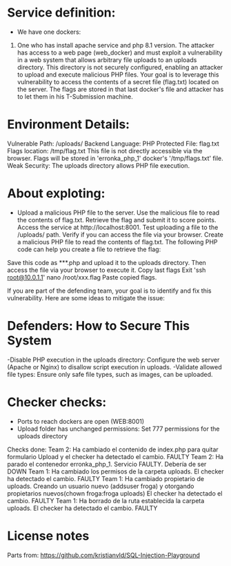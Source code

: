 # Service definition:
- We have one dockers: 
1. One who has install apache service and php 8.1 version. 
The attacker has access to a web page (web_docker) and must exploit a vulnerability in a web system that allows arbitrary file uploads to an uploads directory. This directory is not securely configured, enabling an attacker to upload and execute malicious PHP files. Your goal is to leverage this vulnerability to access the contents of a secret file (flag.txt) located on the server.
The flags are stored in that last docker's file and attacker has to let them in his T-Submission machine. 

# Environment Details:
Vulnerable Path: /uploads/
Backend Language: PHP
Protected File: flag.txt
Flags location: /tmp/flag.txt
This file is not directly accessible via the browser. Flags will be stored in 'erronka_php_1' docker's '/tmp/flags.txt' file. 
Weak Security:
The uploads directory allows PHP file execution.
    
# About exploting:
- Upload a malicious PHP file to the server.
Use the malicious file to read the contents of flag.txt.
Retrieve the flag and submit it to score points.
Access the service at http://localhost:8001.
Test uploading a file to the /uploads/ path. Verify if you can access the file via your browser.
Create a malicious PHP file to read the contents of flag.txt.
The following PHP code can help you create a file to retrieve the flag:

  <?php
  echo file_get_contents('/tmp/flag.txt');
  ?>

Save this code as ***.php and upload it to the uploads directory. Then access the file via your browser to execute it.
  Copy last flags
  Exit
  'ssh root@10.0.1.1'
  nano /root/xxx.flag
    Paste copied flags. 

If you are part of the defending team, your goal is to identify and fix this vulnerability. Here are some ideas to mitigate the issue:

# Defenders: How to Secure This System

-Disable PHP execution in the uploads directory:
  Configure the web server (Apache or Nginx) to disallow script execution in uploads.
-Validate allowed file types:
  Ensure only safe file types, such as images, can be uploaded.
     
# Checker checks:
- Ports to reach dockers are open (WEB:8001)
- Upload folder has unchanged permissions: Set 777 permissions for the uploads directory

Checks done:
Team 2: Ha cambiado el contenido de index.php para quitar formulario Upload y el checker ha detectado el cambio. FAULTY
Team 2: Ha parado el contenedor erronka_php_1. Servicio FAULTY. Debería de ser DOWN
Team 1: Ha cambiado los permisos de la carpeta uploads. El checker ha detectado el cambio. FAULTY
Team 1: Ha cambiado propietario de uploads. Creando un usuario nuevo (addsuser froga) y otorgando propietarios nuevos(chown froga:froga uploads) El checker ha detectado el cambio. FAULTY
Team 1: Ha borrado de la ruta establecida la carpeta uploads. El checker ha detectado el cambio. FAULTY

# License notes
Parts from:
https://github.com/kristianvld/SQL-Injection-Playground



